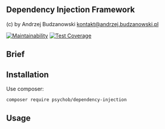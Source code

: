 Dependency Injection Framework
--
(c) by Andrzej Budzanowski <kontakt@andrzej.budzanowski.pl>

[![Maintainability](https://api.codeclimate.com/v1/badges/970eed378ac3aff85ab8/maintainability)](https://codeclimate.com/github/psychob/dependency-injection/maintainability) [![Test Coverage](https://api.codeclimate.com/v1/badges/970eed378ac3aff85ab8/test_coverage)](https://codeclimate.com/github/psychob/dependency-injection/test_coverage)

## Brief
## Installation
Use composer:

```bash
composer require psychob/dependency-injection
```

## Usage
